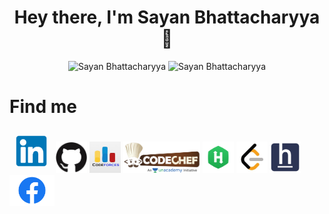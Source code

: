 
<h1 align="center"> Hey there, I'm Sayan Bhattacharyya 👋</h1>

<div align="center">
  <img src="https://github-readme-stats.vercel.app/api?username=Sayan3990&theme=chartreuse-dark&show_icons=true&hide_border=true" alt ="Sayan Bhattacharyya">
  <img src="https://github-readme-stats.vercel.app/api/top-langs/?username=Sayan3990&hide_border=true&theme=chartreuse-dark&show_icons=true&" alt ="Sayan Bhattacharyya">
</div>


<h1>Find me</h1>

<a href="https://www.linkedin.com/in/sayan-bhattacharyya-aa44a61a4"><img style="padding: 10px;" height="50px" src="./img/LinkedIn.png" alt="LinkedIn"></a>
<a href="https://github.com/Sayan3990"><img height="50px" src="./img/GitHub-logo.jpg" alt="Github"></a>
<a href="https://codeforces.com/profile/1905345"><img height="50px" src="./img/Codeforces.png" alt="CodeForces"></a>
<a href="https://www.codechef.com/users/trust_me345"><img height="50px" src="./img/Codechef-logo.png" alt="Codechef"></a>
<a href="https://www.hackerrank.com/sayan_bhatta2017"><img height="50px" src="./img/HackerRank_logo.png" alt="HackerRank"></a>
<a href="https://leetcode.com/trust_me345"><img height="50px" src="./img/leetcode.png" alt="LeetCode"></a>
<a href="https://www.hackerearth.com/@sayan.bhatta2017"><img height="50px" src="./img/horizontal-og-image.png" alt="HackerEarth"></a>
<a href="https://www.facebook.com/sayan.bhattacharyya.3990"><img height="50px" src="./img/Facebook-logo.png" alt="Facebook"></a>
